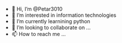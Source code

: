 - 👋 Hi, I’m @Petar3010
- 👀 I’m interested in information technologies
- 🌱 I’m currently learnining python
- 💞️ I’m looking to collaborate on ...
- 📫 How to reach me ...

<!---
Petar3010/Petar3010 is a ✨ special ✨ repository because its `README.md` (this file) appears on your GitHub profile.
You can click the Preview link to take a look at your changes.
--->
